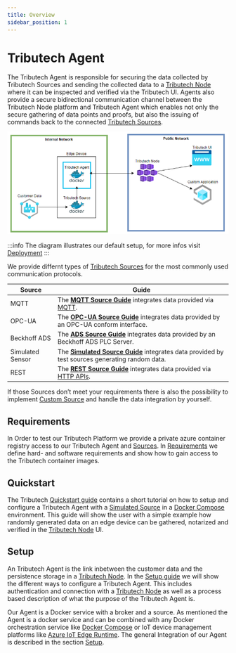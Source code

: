 ```yaml
---
title: Overview
sidebar_position: 1
---
```


# Tributech Agent


The Tributech Agent is responsible for securing the data collected by Tributech Sources and sending the collected data to a [Tributech Node](../tributech_node/overview.md) where it can be inspected and verified via the Tributech UI.
Agents also provide a secure bidirectional communication channel between the Tributech Node platform and Tributech Agent which enables not only the secure gathering of data points and proofs, but also the issuing of commands back to the connected [Tributech Sources](source_integration.md). 

![Tributech Architecture - Overview](./img/DemeterArchitectureOverviewFocusAgent.png)

:::info The diagram illustrates our default setup, for more infos visit [Deployment](../tributech_node/overview.md#deployment)
:::

We provide differnt types of [Tributech Sources](source_integration.md) for the most commonly used communication protocols.

| Source    | Guide                                                                                          |
| --------- | ---------------------------------------------------------------------------------------------  |
| MQTT      | The [**MQTT Source Guide**](./sources/mqtt_source.mdx) integrates data provided via [MQTT](https://docs.oasis-open.org/mqtt/mqtt/v5.0/mqtt-v5.0.html).  |
| OPC-UA    | The [**OPC-UA Source Guide**](./sources/opcua_source.mdx) integrates data provided by an OPC-UA conform interface.       |
| Beckhoff ADS | The [**ADS Source Guide**](./sources/ads_source.mdx) integrates data provided by an Beckhoff ADS PLC Server.    |
| Simulated Sensor | The [**Simulated Source Guide**](./sources/simulated_source.mdx) integrates data provided by test sources generating random data.        |
| REST  | The [**REST Source Guide**](./sources/rest_source.mdx) integrates data provided via [HTTP APIs](https://swagger.io/specification/).        |

If those Sources don’t meet your requirements there is also the possibility to implement [Custom Source](./source_integration.md) and handle the data integration by yourself.

## Requirements
In Order to test our Tributech Platform we provide a private azure container registry access to our Tributech Agent and [Sources](source_integration.md). In [Requirements](requirements.mdx) we define hard- and software requirements and show how to
gain access to the Tributech container images.

## Quickstart

The Tributech [Quickstart guide](./quickstart.mdx) contains a short tutorial on how to setup and configure a Tributech Agent with a [Simulated Source](./sources/simulated_source.mdx) in a [Docker Compose](https://docs.docker.com/compose/) environment. 
This guide will show the user with a simple example how randomly generated data on an edge device can be
gathered, notarized and verified in the [Tributech Node](../tributech_node/overview.md) UI.

## Setup
An Tributech Agent is the link inbetween the customer data and the persistence storage in a [Tributech Node](../tributech_node/overview.md).
In the [Setup guide](setup.mdx) we will show the different ways to configure a Tributech Agent. This includes authentication and connection with a [Tributech Node](../tributech_node/overview.md) as well as a process based description of what the purpose of the Tributech Agent is. 

Our Agent is a Docker service with a broker and a source. As mentioned the Agent is a docker service and can be combined with any Docker orchestration service like [Docker Compose](https://docs.docker.com/compose/) or IoT device management platforms like [Azure IoT Edge Runtime](https://learn.microsoft.com/en-us/azure/iot-edge/iot-edge-runtime?view=iotedge-1.4). The general Integration of our Agent is described in the section [Setup](./setup.mdx).

